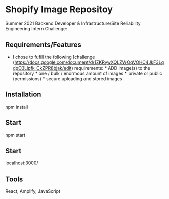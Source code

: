 # Shopify Image Repositoy

Summer 2021 Backend Developer & Infrastructure/Site Reliability Engineering Intern Challenge:

## Requirements/Features

* I chose to fufill the following [challenge (https://docs.google.com/document/d/1ZKRywXQLZWOqVOHC4JkF3LqdpO3Llpfk_CkZPR8bjak/edit) requirements:
              * ADD image(s) to the repository
                  * one / bulk / enormous amount of images
                  * private or public (permissions)
                  * secure uploading and stored images

## Installation

npm install

## Start

npm start

## Start

localhost:3000/

## Tools

React, Amplify, JavaScript
